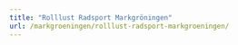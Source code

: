 ```yaml
---
title: "Rolllust Radsport Markgröningen"
url: /markgroeningen/rolllust-radsport-markgroeningen/
---
```

